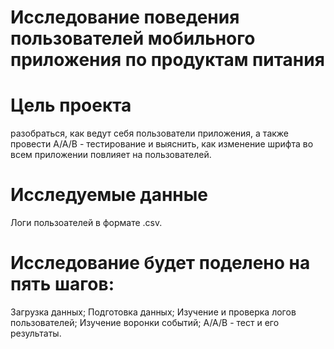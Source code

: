 # Исследование поведения пользователей мобильного приложения по продуктам питания

# Цель проекта 
разобраться, как ведут себя пользователи приложения, а также провести A/A/B - тестирование и выяснить, как изменение шрифта во всем приложении повлияет на пользователей.

# Исследуемые данные
Логи пользоателей в формате .csv.

# Исследование будет поделено на пять шагов:
Загрузка данных;
Подготовка данных;
Изучение и проверка логов пользователей;
Изучение воронки событий;
A/A/B - тест и его результаты.
